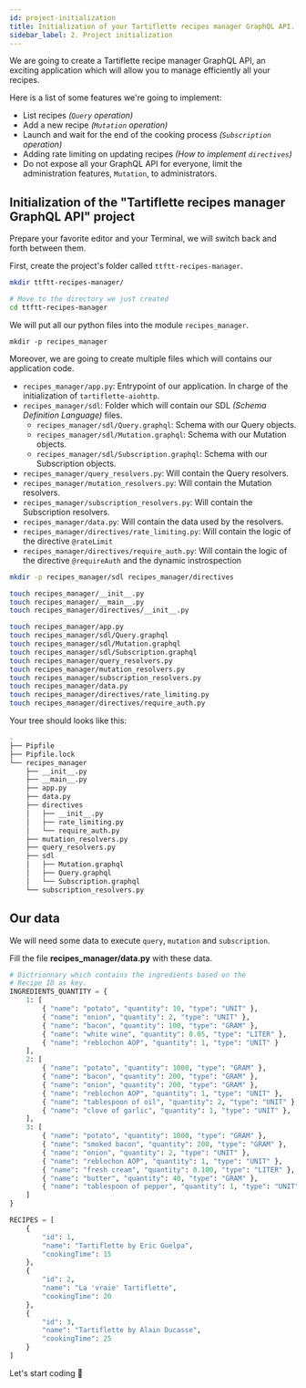 ```yaml
---
id: project-initialization
title: Initialization of your Tartiflette recipes manager GraphQL API.
sidebar_label: 2. Project initialization
---
```


We are going to create a Tartiflette recipe manager GraphQL API, an exciting application which will allow you to manage efficiently all your recipes.

Here is a list of some features we're going to implement:

* List recipes _(`Query` operation)_
* Add a new recipe _(`Mutation` operation)_
* Launch and wait for the end of the cooking process _(`Subscription` operation)_ 
* Adding rate limiting on updating recipes _(How to implement `directives`)_
* Do not expose all your GraphQL API for everyone, limit the administration features, `Mutation`, to administrators.


## Initialization of the "Tartiflette recipes manager GraphQL API" project

Prepare your favorite editor and your Terminal, we will switch back and forth between them.

First, create the project's folder called `ttftt-recipes-manager`.
```bash
mkdir ttftt-recipes-manager/

# Move to the directory we just created
cd ttftt-recipes-manager
```

We will put all our python files into the module `recipes_manager`.
```
mkdir -p recipes_manager
```

Moreover, we are going to create multiple files which will contains our application code.
* `recipes_manager/app.py`: Entrypoint of our application. In charge of the initialization of `tartiflette-aiohttp`.
* `recipes_manager/sdl`: Folder which will contain our SDL _(Schema Definition Language)_ files.
  * `recipes_manager/sdl/Query.graphql`: Schema with our Query objects.
  * `recipes_manager/sdl/Mutation.graphql`: Schema with our Mutation objects.
  * `recipes_manager/sdl/Subscription.graphql`: Schema with our Subscription objects.
* `recipes_manager/query_resolvers.py`: Will contain the Query resolvers.
* `recipes_manager/mutation_resolvers.py`: Will contain the Mutation resolvers.
* `recipes_manager/subscription_resolvers.py`: Will contain the Subscription resolvers.
* `recipes_manager/data.py`: Will contain the data used by the resolvers.
* `recipes_manager/directives/rate_limiting.py`: Will contain the logic of the directive `@rateLimit`
* `recipes_manager/directives/require_auth.py`: Will contain the logic of the directive `@requireAuth` and the dynamic instrospection


```sh
mkdir -p recipes_manager/sdl recipes_manager/directives

touch recipes_manager/__init__.py
touch recipes_manager/__main__.py
touch recipes_manager/directives/__init__.py

touch recipes_manager/app.py
touch recipes_manager/sdl/Query.graphql
touch recipes_manager/sdl/Mutation.graphql
touch recipes_manager/sdl/Subscription.graphql
touch recipes_manager/query_resolvers.py
touch recipes_manager/mutation_resolvers.py
touch recipes_manager/subscription_resolvers.py
touch recipes_manager/data.py
touch recipes_manager/directives/rate_limiting.py
touch recipes_manager/directives/require_auth.py
```

Your tree should looks like this:

```bash
.
├── Pipfile
├── Pipfile.lock
└── recipes_manager
    ├── __init__.py
    ├── __main__.py
    ├── app.py
    ├── data.py
    ├── directives
    │   ├── __init__.py
    │   ├── rate_limiting.py
    │   └── require_auth.py
    ├── mutation_resolvers.py
    ├── query_resolvers.py
    ├── sdl
    │   ├── Mutation.graphql
    │   ├── Query.graphql
    │   └── Subscription.graphql
    └── subscription_resolvers.py
```

## Our data

We will need some data to execute `query`, `mutation` and `subscription`.

Fill the file **recipes_manager/data.py** with these data.

```python
# Dictrionnary which contains the ingredients based on the
# Recipe ID as key.
INGREDIENTS_QUANTITY = {
    1: [
        { "name": "potato", "quantity": 10, "type": "UNIT" },
        { "name": "onion", "quantity": 2, "type": "UNIT" },
        { "name": "bacon", "quantity": 100, "type": "GRAM" },
        { "name": "white wine", "quantity": 0.05, "type": "LITER" },
        { "name": "reblochon AOP", "quantity": 1, "type": "UNIT" }
    ],
    2: [
        { "name": "potato", "quantity": 1000, "type": "GRAM" },
        { "name": "bacon", "quantity": 200, "type": "GRAM" },
        { "name": "onion", "quantity": 200, "type": "GRAM" },
        { "name": "reblochon AOP", "quantity": 1, "type": "UNIT" },
        { "name": "tablespoon of oil", "quantity": 2, "type": "UNIT" },
        { "name": "clove of garlic", "quantity": 1, "type": "UNIT" },
    ],
    3: [
        { "name": "potato", "quantity": 1000, "type": "GRAM" },
        { "name": "smoked bacon", "quantity": 200, "type": "GRAM" },
        { "name": "onion", "quantity": 2, "type": "UNIT" },
        { "name": "reblochon AOP", "quantity": 1, "type": "UNIT" },
        { "name": "fresh cream", "quantity": 0.100, "type": "LITER" },
        { "name": "butter", "quantity": 40, "type": "GRAM" },
        { "name": "tablespoon of pepper", "quantity": 1, "type": "UNIT" },
    ]
}

RECIPES = [
    {
        "id": 1,
        "name": "Tartiflette by Eric Guelpa",
        "cookingTime": 15
    },
    {
        "id": 2,
        "name": "La 'vraie' Tartiflette",
        "cookingTime": 20
    },
    {
        "id": 3,
        "name": "Tartiflette by Alain Ducasse",
        "cookingTime": 25
    }
]
```

Let's start coding :tada: